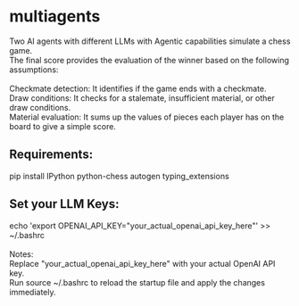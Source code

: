 # multiagents

Two AI agents with different LLMs with Agentic capabilities simulate a chess game.<br />
The final score provides the evaluation of the winner based on the following assumptions:<br />
<br />
Checkmate detection: It identifies if the game ends with a checkmate.<br />
Draw conditions: It checks for a stalemate, insufficient material, or other draw conditions.<br />
Material evaluation: It sums up the values of pieces each player has on the board to give a simple score.<br />

## Requirements:
pip install IPython python-chess autogen typing_extensions

## Set your LLM Keys:
echo 'export OPENAI_API_KEY="your_actual_openai_api_key_here"' >> ~/.bashrc<br />
<br />
Notes:<br />
Replace "your_actual_openai_api_key_here" with your actual OpenAI API key.<br />
Run source ~/.bashrc to reload the startup file and apply the changes immediately.<br />
